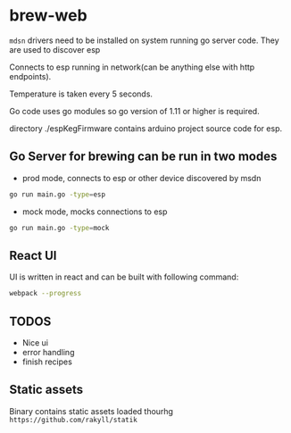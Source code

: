 # brew-web

`mdsn` drivers need to be installed on system running go server code. They are used to discover esp

Connects to esp running in network(can be anything else with http endpoints).

Temperature is taken every 5 seconds.

Go code uses go modules so go version of 1.11 or higher is required.

directory ./espKegFirmware contains arduino project source code for esp.

## Go Server for brewing can be run in two modes

- prod mode, connects to esp or other device discovered by msdn

```bash
go run main.go -type=esp
```

- mock mode, mocks connections to esp

```bash
go run main.go -type=mock
```

## React UI

UI is written in react and can be built with following command:

```bash
webpack --progress
```

## TODOS

- Nice ui
- error handling
- finish recipes

## Static assets

Binary contains static assets loaded thourhg `https://github.com/rakyll/statik`


